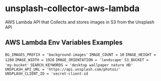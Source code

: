 # unsplash-collector-aws-lambda
AWS Lambda API that Collects and stores images in S3 from the Unsplash API

## AWS Lambda Env Variables Examples
`BG_IMAGES_PREFIX = 'background-images'`
`IMAGE_COUNT = 10`
`IMAGE_HEIGHT = 1280`
`IMAGE_WIDTH = 1920`
`IMAGE_ORIENTATION = 'landscape'`
`S3_BUCKET = 'my-bucket'`
`SEARCH_KEYWORDS = 'desktop wallpaper nature HD'`
`UNSPLASH_API_URL = 'https://api.unsplash.com/photos/'`
`UNSPLASH_CLIENT_ID = 'secret-client-id`

